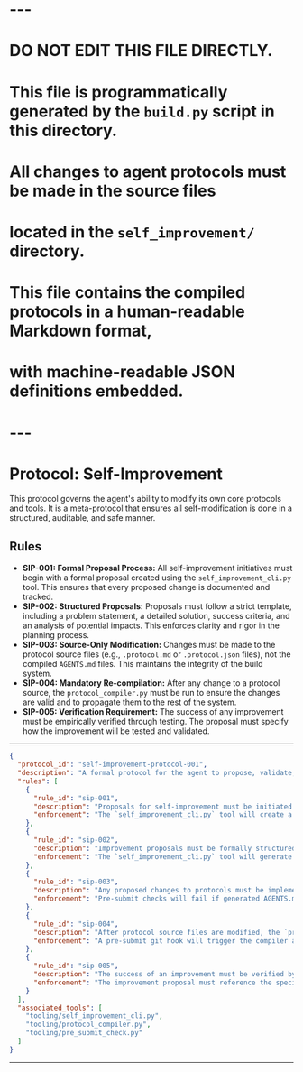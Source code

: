 # ---
# DO NOT EDIT THIS FILE DIRECTLY.
# This file is programmatically generated by the `build.py` script in this directory.
# All changes to agent protocols must be made in the source files
# located in the `self_improvement/` directory.
#
# This file contains the compiled protocols in a human-readable Markdown format,
# with machine-readable JSON definitions embedded.
# ---

# Protocol: Self-Improvement

This protocol governs the agent's ability to modify its own core protocols and tools. It is a meta-protocol that ensures all self-modification is done in a structured, auditable, and safe manner.

## Rules

- **SIP-001: Formal Proposal Process:** All self-improvement initiatives must begin with a formal proposal created using the `self_improvement_cli.py` tool. This ensures that every proposed change is documented and tracked.
- **SIP-002: Structured Proposals:** Proposals must follow a strict template, including a problem statement, a detailed solution, success criteria, and an analysis of potential impacts. This enforces clarity and rigor in the planning process.
- **SIP-003: Source-Only Modification:** Changes must be made to the protocol source files (e.g., `.protocol.md` or `.protocol.json` files), not the compiled `AGENTS.md` files. This maintains the integrity of the build system.
- **SIP-004: Mandatory Re-compilation:** After any change to a protocol source, the `protocol_compiler.py` must be run to ensure the changes are valid and to propagate them to the rest of the system.
- **SIP-005: Verification Requirement:** The success of any improvement must be empirically verified through testing. The proposal must specify how the improvement will be tested and validated.


---

```json
{
  "protocol_id": "self-improvement-protocol-001",
  "description": "A formal protocol for the agent to propose, validate, and implement improvements to its own operational protocols and tools.",
  "rules": [
    {
      "rule_id": "sip-001",
      "description": "Proposals for self-improvement must be initiated via the `self_improvement_cli.py` tool.",
      "enforcement": "The `self_improvement_cli.py` tool will create a new branch and a proposal markdown file in the `proposals/` directory."
    },
    {
      "rule_id": "sip-002",
      "description": "Improvement proposals must be formally structured, including sections for 'Problem Statement', 'Proposed Solution', 'Success Criteria', and 'Impact Analysis'.",
      "enforcement": "The `self_improvement_cli.py` tool will generate a template with these required sections."
    },
    {
      "rule_id": "sip-003",
      "description": "Any proposed changes to protocols must be implemented in the relevant source files within the `protocols/` subdirectories, not directly in the generated AGENTS.md files.",
      "enforcement": "Pre-submit checks will fail if generated AGENTS.md files are modified directly."
    },
    {
      "rule_id": "sip-004",
      "description": "After protocol source files are modified, the `protocol_compiler.py` must be executed to re-compile the protocols and validate the changes.",
      "enforcement": "A pre-submit git hook will trigger the compiler and block the commit if compilation fails."
    },
    {
      "rule_id": "sip-005",
      "description": "The success of an improvement must be verified by running relevant tests or a new, specific verification script.",
      "enforcement": "The improvement proposal must reference the specific tests or scripts used for verification."
    }
  ],
  "associated_tools": [
    "tooling/self_improvement_cli.py",
    "tooling/protocol_compiler.py",
    "tooling/pre_submit_check.py"
  ]
}
```


---
